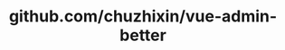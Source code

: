 ---
layout: post
title: github.com/chuzhixin/vue-admin-better
categories: link
tags: [انگلیسی, برنامه‌نویسی]
---